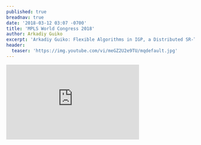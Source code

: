```yaml
---
published: true
breadnav: true
date: '2018-03-12 03:07 -0700'
title: 'MPLS World Congress 2018'
author: Arkadiy Guiko
excerpt: 'Arkadiy Guiko: Flexible Algorithms in IGP, a Distributed SR-TE Solution'
header:
  teaser: 'https://img.youtube.com/vi/meGZ2U2e9TU/mqdefault.jpg'
---    
```

       
<iframe width="355" height="200" src="https://www.youtube.com/embed/meGZ2U2e9TU" frameborder="0" allowfullscreen></iframe>
